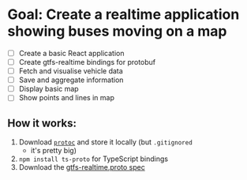 # Goal: Create a realtime application showing buses moving on a map

- [ ] Create a basic React application
- [ ] Create gtfs-realtime bindings for protobuf
- [ ] Fetch and visualise vehicle data
- [ ] Save and aggregate information
- [ ] Display basic map
- [ ] Show points and lines in map

## How it works:

1. Download [`protoc`](https://github.com/protocolbuffers/protobuf/releases) and store it locally (but `.gitignored`
   - it's pretty big)
2. `npm install ts-proto` for TypeScript bindings
3. Download the [gtfs-realtime.proto spec](https://github.com/google/transit/blob/master/gtfs-realtime/proto/gtfs-realtime.proto)
